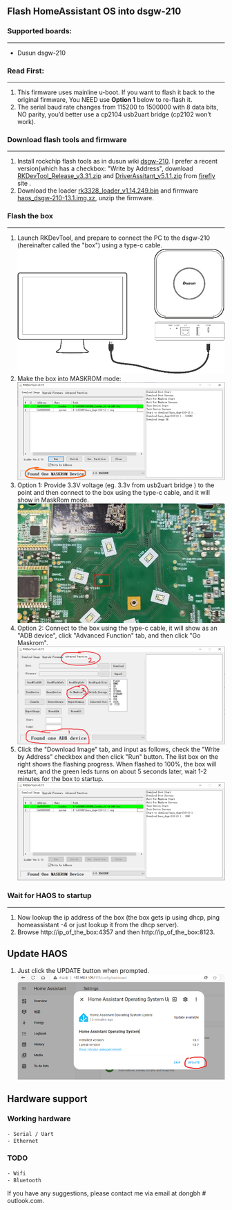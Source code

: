 ## Flash HomeAssistant OS into dsgw-210

### Supported boards:
--- 
- Dusun dsgw-210

### Read First:
---
1. This firmware uses mainline u-boot. If you want to flash it back to the original firmware, You NEED use **Option 1** below to re-flash it.
1. The serial baud rate changes from 115200 to 1500000 with 8 data bits, NO parity, you’d better use a cp2104 usb2uart bridge (cp2102 won’t work).

### Download flash tools and firmware
---
1. Install rockchip flash tools as in dusun wiki [dsgw-210](https://wiki.dusuniot.com/iot_gateway_with_applications/dsgw-210-rk3328-home-assistant-gateway/quick-start-guide). I prefer a recent version(which has a checkbox: "Write by Address", download [RKDevTool_Release_v3.31.zip](https://download.t-firefly.com/product/Board/RK3588/Tool/Window/RKDevTool_Release_v3.31.zip) and [DriverAssitant_v5.1.1.zip](https://download.t-firefly.com/product/Board/RK3588/Tool/Window/DriverAssitant_v5.1.1.zip) from [firefly](https://www.t-firefly.com/doc/download/183.html) site .
1. Download the loader [rk3328_loader_v1.14.249.bin](https://github.com/dongbh/operating-system/releases/download/13.1/rk3328_loader_v1.14.249.bin) and firmware [haos_dsgw-210-13.1.img.xz](https://github.com/dongbh/operating-system/releases/download/13.1/haos_dsgw-210-13.1.img.xz), unzip the firmware.

### Flash the box
---
1. Launch RKDevTool, and prepare to connect the PC to the dsgw-210 (hereinafter called the "box") using a type-c cable.
  ![connect the pc to the box](../res/dsgw-210-5.png)
1. Make the box into MASKROM mode:
  ![maskrom mode](../res/dsgw-210-1.png)
1. Option 1: Provide 3.3V voltage (eg. 3.3v from usb2uart bridge ) to the point and then connect to the box using the type-c cable, and it will show in MaskRom mode.
  ![maskrom probe](../res/dsgw-210-2.jpg)
1. Option 2: Connect to the box using the type-c cable, it will show as an "ADB device", click "Advanced Function" tab, and then click "Go Maskrom". 
  ![from adb to maskrom](../res/dsgw-210-3.png)
1. Click the "Download Image" tab, and input as follows, check the "Write by Address" checkbox and then click "Run" button. The list box on the right shows the flashing progress. When flashed to 100%, the box will restart, and the green leds turns on about 5 seconds later, wait 1-2 minutes for the box to startup.
  ![flashing the box](../res/dsgw-210-4.png)
 
### Wait for HAOS to startup
---
1. Now lookup the ip address of the box (the box gets ip using dhcp, ping homeassistant -4 or just lookup it from the dhcp server).
1. Browse http://ip_of_the_box:4357 and then http://ip_of_the_box:8123.

## Update HAOS
1. Just click the UPDATE button when prompted.
  ![flashing the box](../res/dsgw-210-6.png)

## Hardware support

### Working hardware
    - Serial / Uart
    - Ethernet

### TODO
    - Wifi
    - Bluetooth

If you have any suggestions, please contact me via email at dongbh # outlook.com.
